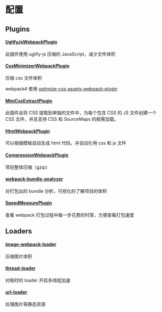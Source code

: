 # 配置

## Plugins

#### [UglifyJsWebpackPlugin](<(https://webpack.docschina.org/plugins/uglifyjs-webpack-plugin/)>)

此插件使用 uglify-js 压缩的 JavaScript，减少文件体积

#### [CssMinimizerWebpackPlugin](https://webpack.docschina.org/plugins/css-minimizer-webpack-plugin/)

压缩 css 文件体积

webpack4 使用 [optimize-css-assets-webpack-plugin](https://github.com/NMFR/optimize-css-assets-webpack-plugin)

#### [MiniCssExtractPlugin](https://webpack.docschina.org/plugins/mini-css-extract-plugin/)

此插件会将 CSS 提取到单独的文件中，为每个包含 CSS 的 JS 文件创建一个 CSS 文件，并且支持 CSS 和 SourceMaps 的按需加载。

#### [HtmlWebpackPlugin](https://webpack.docschina.org/plugins/html-webpack-plugin/)

可以根据模板自动生成 html 代码，并自动引用 css 和 js 文件

#### [CompressionWebpackPlugin](https://www.webpackjs.com/plugins/compression-webpack-plugin/)

项目整体压缩（gzip）

#### [webpack-bundle-analyzer](https://github.com/webpack-contrib/webpack-bundle-analyzer)

对打包出的 bundle 分析，可视化的了解项目的体积

#### [SpeedMeasurePlugin](https://github.com/stephencookdev/speed-measure-webpack-plugin#readme)

查看 webpack 打包过程中每一步花费的时常，方便查看打包速度

## Loaders

#### [image-webpack-loader](https://github.com/tcoopman/image-webpack-loader#usage)

压缩图片体积

#### [thread-loader](https://webpack.docschina.org/loaders/thread-loader/#getting-started)

对耗时的 loader 开启多线程加速

#### [url-loader](https://www.webpackjs.com/loaders/url-loader/)

处理图片等静态资源
